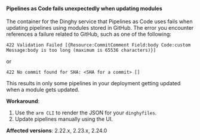 
#### Pipelines as Code fails unexpectedly when updating modules
<!--BOB-30145 -->
The container for the Dinghy service that Pipelines as Code uses fails when updating pipelines using modules stored in GitHub. The error you encounter references a failure related to GitHub, such as one of the following:

```
422 Validation Failed [{Resource:CommitComment Field:body Code:custom Message:body is too long (maximum is 65536 characters)}]
```

or

```
422 No commit found for SHA: <SHA for a commit> []
```

This results in only some pipelines in your deployment getting updated when a module gets updated.

**Workaround**: 

1. Use the `arm CLI` to render the JSON for your `dinghyfiles`.
2. Update pipelines manually using the UI.

**Affected versions**: 2.22.x, 2.23.x, 2.24.0

